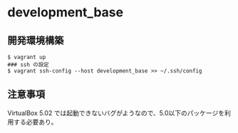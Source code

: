 development_base
================

開発環境構築
------------
```
$ vagrant up
### ssh の設定
$ vagrant ssh-config --host development_base >> ~/.ssh/config
```

注意事項
--------
VirtualBox 5.02 では起動できないバグがようなので、5.0以下のパッケージを利用する必要あり。
